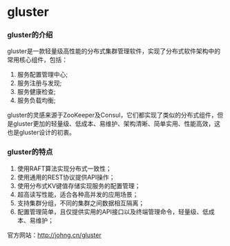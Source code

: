 # gluster

### gluster的介绍
gluster是一款轻量级高性能的分布式集群管理软件，实现了分布式软件架构中的常用核心组件，包括：
1. 服务配置管理中心;
2. 服务注册与发现;
3. 服务健康检查;
4. 服务负载均衡;

gluster的灵感来源于ZooKeeper及Consul，它们都实现了类似的分布式组件，但是gluster更加的轻量级、低成本、易维护、架构清晰、简单实用、性能高效，这也是gluster设计的初衷。

### gluster的特点

1. 使用RAFT算法实现分布式一致性；
2. 使用通用的REST协议提供API操作；
3. 使用分布式KV键值存储实现服务的配置管理；
4. 超高读写性能，适合各种高并发的应用场景；
5. 支持集群分组，不同的集群之间数据相互隔离；
6. 配置管理简单，且仅提供实用的API接口以及终端管理命令，轻量级、低成本、易维护；


官方网站：http://johng.cn/gluster




